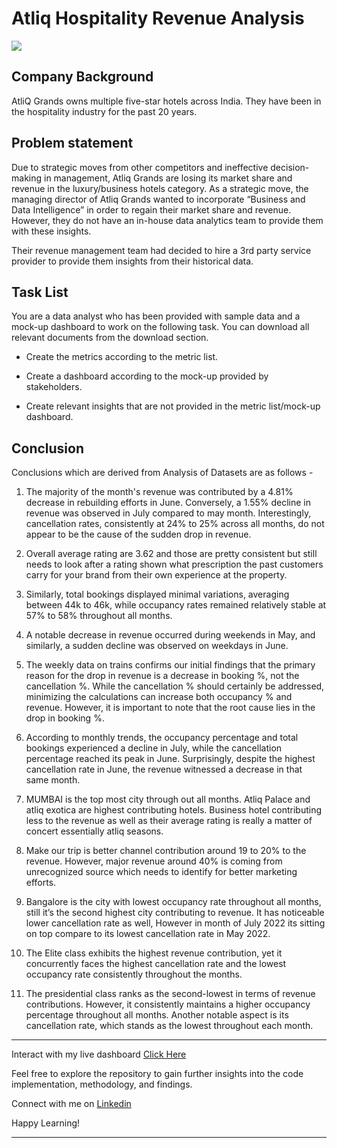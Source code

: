 # Atliq Hospitality Revenue Analysis
![](https://iconscout.com/illustration/woman-working-on-data-analysis-5405129)

## Company Background
AtliQ Grands owns multiple five-star hotels across India. They have been in the hospitality industry for the past 20 years.


## Problem statement
Due to strategic moves from other competitors and ineffective decision-making in management, Atliq Grands are losing its market share and revenue in the luxury/business hotels category. As a strategic move, the managing director of Atliq Grands wanted to incorporate “Business and Data Intelligence” in order to regain their market share and revenue. However, they do not have an in-house data analytics team to provide them with these insights.

Their revenue management team had decided to hire a 3rd party service provider to provide them insights from their historical data.


## Task List
You are a data analyst who has been provided with sample data and a mock-up dashboard to work on the following task. You can download all relevant documents from the download section.

- Create the metrics according to the metric list.

- Create a dashboard according to the mock-up provided by stakeholders.

- Create relevant insights that are not provided in the metric list/mock-up dashboard.

## Conclusion
Conclusions which are derived from Analysis of Datasets are as follows -

1. The majority of the month's revenue was contributed by a 4.81% decrease in rebuilding efforts in June. Conversely, a 1.55% decline in revenue was observed in July compared to may month. 
Interestingly, cancellation rates, consistently at 24% to 25% across all months, do not appear to be the cause of the sudden drop in revenue.

2. Overall average rating are 3.62 and those are pretty consistent but still needs to look after a rating shown what prescription the past customers carry for your brand from their own experience at the property.

3. Similarly, total bookings displayed minimal variations, averaging between 44k to 46k, while occupancy rates remained relatively stable at 57% to 58% throughout all months.

4. A notable decrease in revenue occurred during weekends in May, and similarly, a sudden decline was observed on weekdays in June.

5. The weekly data on trains confirms our initial findings that the primary reason for the drop in revenue is a decrease in booking %, not the cancellation %. While the cancellation % should certainly be addressed, minimizing the calculations can increase both occupancy % and revenue. However, it is important to note that the root cause lies in the drop in booking %.

6. According to monthly trends, the occupancy percentage and total bookings experienced a decline in July, while the cancellation percentage reached its peak in June. Surprisingly, despite the highest cancellation rate in June, the revenue witnessed a decrease in that same month.

7. MUMBAI is the top most city through out all months. Atliq Palace and atliq exotica are highest contributing hotels. Business hotel contributing less to the revenue as well as their average rating is really a matter of concert essentially atliq seasons.

8. Make our trip is better channel contribution around 19 to 20% to the revenue. However, major revenue around 40% is coming from unrecognized source which needs to identify for better marketing efforts.

9. Bangalore is the city with lowest occupancy rate throughout all months, still it’s the second highest city contributing to revenue. It has noticeable lower cancellation rate as well, However in month of July 2022 its sitting on top compare to its lowest cancellation rate in May 2022. 

10. The Elite class exhibits the highest revenue contribution, yet it concurrently faces the highest cancellation rate and the lowest occupancy rate consistently throughout the months.

11. The presidential class ranks as the second-lowest in terms of revenue contributions. However, it consistently maintains a higher occupancy percentage throughout all months. Another notable aspect is its cancellation rate, which stands as the lowest throughout each month.

**************************************************************************************************************************************************
Interact with my live dashboard [Click Here](https://www.novypro.com/project/atliq-hospitality-revenue-analysis-power-bi)

Feel free to explore the repository to gain further insights into the code implementation, methodology, and findings.

Connect with me on [Linkedin](https://www.linkedin.com/in/urvashi-dhakate-b0780320a/)

Happy Learning!
**************************************************************************************************************************************************
